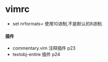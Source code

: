 # vimrc

* set nrformats= 使用10进制,不是默认的8进制.

#### 插件

* commentary.vim 注释插件 p23
* textobj-entire 插件 p24